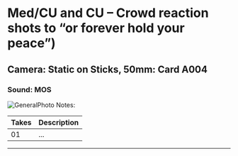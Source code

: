 # Med/CU and CU – Crowd reaction shots to “or forever hold your peace”)

## Camera: Static on Sticks, 50mm: Card A004

### Sound: MOS

![GeneralPhoto][]
Notes: 

| Takes | Description |
|:---|:----|
| 01 | ... |

----


[GeneralPhoto]:  /CelebrateForever/images/Dove3.JPG